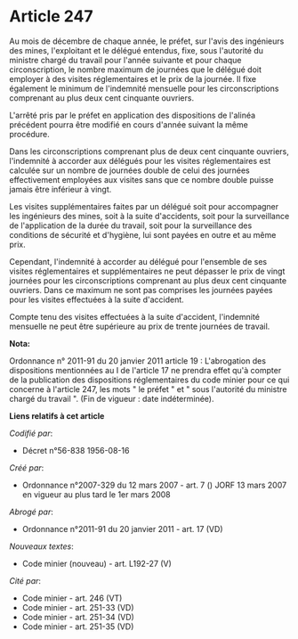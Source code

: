 # Article 247

Au mois de décembre de chaque année, le préfet, sur l'avis des ingénieurs des mines, l'exploitant et le délégué entendus,
fixe, sous l'autorité du ministre chargé du travail pour l'année suivante et pour chaque circonscription, le nombre maximum
de journées que le délégué doit employer à des visites réglementaires et le prix de la journée. Il fixe également le minimum
de l'indemnité mensuelle pour les circonscriptions comprenant au plus deux cent cinquante ouvriers.

L'arrêté pris par le préfet en application des dispositions de l'alinéa précédent pourra être modifié en cours d'année
suivant la même procédure.

Dans les circonscriptions comprenant plus de deux cent cinquante ouvriers, l'indemnité à accorder aux délégués pour les
visites réglementaires est calculée sur un nombre de journées double de celui des journées effectivement employées aux
visites sans que ce nombre double puisse jamais être inférieur à vingt.

Les visites supplémentaires faites par un délégué soit pour accompagner les ingénieurs des mines, soit à la suite
d'accidents, soit pour la surveillance de l'application de la durée du travail, soit pour la surveillance des conditions de
sécurité et d'hygiène, lui sont payées en outre et au même prix.

Cependant, l'indemnité à accorder au délégué pour l'ensemble de ses visites réglementaires et supplémentaires ne peut
dépasser le prix de vingt journées pour les circonscriptions comprenant au plus deux cent cinquante ouvriers. Dans ce maximum
ne sont pas comprises les journées payées pour les visites effectuées à la suite d'accident.

Compte tenu des visites effectuées à la suite d'accident, l'indemnité mensuelle ne peut être supérieure au prix de trente
journées de travail.

**Nota:**

Ordonnance n° 2011-91 du 20 janvier 2011 article 19 : L'abrogation des dispositions mentionnées au I de l'article 17 ne
prendra effet qu'à compter de la publication des dispositions réglementaires du code minier pour ce qui concerne à l'article
247, les mots " le préfet " et " sous l'autorité du ministre chargé du travail ". (Fin de vigueur : date indéterminée).

**Liens relatifs à cet article**

_Codifié par_:

  - Décret n°56-838 1956-08-16

_Créé par_:

  - Ordonnance n°2007-329 du 12 mars 2007 - art. 7 () JORF 13 mars 2007 en vigueur au plus tard le 1er mars 2008

_Abrogé par_:

  - Ordonnance n°2011-91 du 20 janvier 2011 - art. 17 (VD)

_Nouveaux textes_:

  - Code minier (nouveau) - art. L192-27 (V)

_Cité par_:

  - Code minier - art. 246 (VT)
  - Code minier - art. 251-33 (VD)
  - Code minier - art. 251-34 (VD)
  - Code minier - art. 251-35 (VD)
